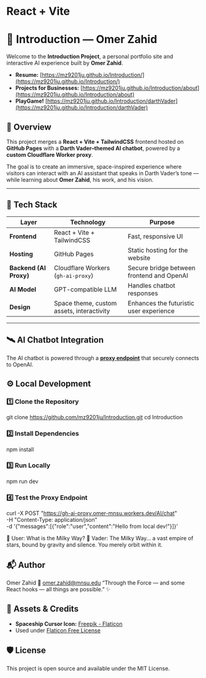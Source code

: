 # React + Vite

# 🚀 Introduction — Omer Zahid
Welcome to the **Introduction Project**, a personal portfolio site and interactive AI experience built by **Omer Zahid**.

- **Resume:** [https://mz9201ju.github.io/Introduction/](https://mz9201ju.github.io/Introduction/)
- **Projects for Businesses:** [https://mz9201ju.github.io/Introduction/about](https://mz9201ju.github.io/Introduction/about)
- **PlayGame!** [https://mz9201ju.github.io/Introduction/darthVader](https://mz9201ju.github.io/Introduction/darthVader)

## 🌌 Overview

This project merges a **React + Vite + TailwindCSS** frontend hosted on **GitHub Pages** with a **Darth Vader–themed AI chatbot**, powered by a **custom Cloudflare Worker proxy**.

The goal is to create an immersive, space-inspired experience where visitors can interact with an AI assistant that speaks in Darth Vader’s tone — while learning about **Omer Zahid**, his work, and his vision.

---

## 🧠 Tech Stack

| Layer | Technology | Purpose |
|-------|-------------|----------|
| **Frontend** | React + Vite + TailwindCSS | Fast, responsive UI |
| **Hosting** | GitHub Pages | Static hosting for the website |
| **Backend (AI Proxy)** | Cloudflare Workers (`gh-ai-proxy`) | Secure bridge between frontend and OpenAI |
| **AI Model** | GPT-compatible LLM | Handles chatbot responses |
| **Design** | Space theme, custom assets, interactivity | Enhances the futuristic user experience |

---

## 🛰️ AI Chatbot Integration

The AI chatbot is powered through a **[proxy endpoint](https://gh-ai-proxy.omer-mnsu.workers.dev/AI/chat)** that securely connects to OpenAI.

## ⚙️ Local Development

### 1️⃣ Clone the Repository
git clone https://github.com/mz9201ju/Introduction.git
cd Introduction
### 2️⃣ Install Dependencies
npm install
### 3️⃣ Run Locally
npm run dev
### 4️⃣ Test the Proxy Endpoint
curl -X POST "https://gh-ai-proxy.omer-mnsu.workers.dev/AI/chat" \
  -H "Content-Type: application/json" \
  -d '{"messages":[{"role":"user","content":"Hello from local dev!"}]}'

👤 User: What is the Milky Way?
🤖 Vader: The Milky Way… a vast empire of stars, bound by gravity and silence. You merely orbit within it.

## 📬 Author
Omer Zahid
📧 omer.zahid@mnsu.edu
“Through the Force — and some React hooks — all things are possible.” ✨

## 🎨 Assets & Credits
- **Spaceship Cursor Icon:** [Freepik - Flaticon](https://www.flaticon.com/free-icons/ufo)
- Used under [Flaticon Free License](https://www.flaticon.com/license)

## 🛡️ License
This project is open source and available under the MIT License.